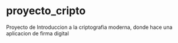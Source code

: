# proyecto_cripto
Proyecto de Introduccion a la criptografia moderna, donde hace una aplicacion de firma digital
